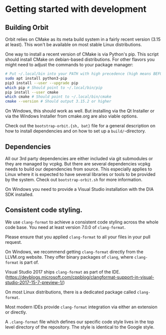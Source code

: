 # Getting started with development

## Building Orbit

Orbit relies on CMake as its meta build system in a fairly recent version
(3.15 at least). This won't be available on most stable Linux distributions.

One way to install a recent version of CMake is via Python's pip. This
script should install CMake on debian-based distributions. For other
flavors you might need to adjust the commands to your package manager:

```bash
# Put ~/.local/bin into your PATH with high precedence (high means BEFORE /usr/bin).
sudo apt install python3-pip
pip3 install --user --upgrade pip
which pip # Should point to ~/.local/bin/pip
pip install --user cmake
which cmake # Should point to ~/.local/bin/cmake
cmake --version # Should output 3.15.2 or higher
```

On Windows, this should work as well. But installing via the Qt Installer or
via the Windows Installer from cmake.org are also viable options.

Check out the `bootstrap-orbit.{sh, bat}` file for a general description on how
to install dependencies and on how to set up a `build/`-directory.

## Dependencies

All our 3rd party dependencies are either included via git submodules or they are
managed by vcpkg. But there are several dependencies vcpkg needs to build our
dependencies from source. This especially applies to Linux where it is expected
to have several libraries or tools to be provided by the system. Check out
`bootstrap-orbit.sh` for more information.

On Windows you need to provide a Visual Studio installation with the DIA SDK
installed.


## Consistent code styling.

We use `clang-format` to achieve a consistent code styling across
the whole code base. You need at least version 7.0.0 of `clang-format`.

Please ensure that you applied `clang-format` to all your
files in your pull request.

On Windows, we recommend getting `clang-format` directly from the
LLVM.org website. They offer binary packages of `clang`, where
`clang-format` is part of.

Visual Studio 2017 ships `clang-format` as part of the IDE.
(https://devblogs.microsoft.com/cppblog/clangformat-support-in-visual-studio-2017-15-7-preview-1/)

On most Linux distributions, there is a dedicated package called `clang-format`.

Most modern IDEs provide `clang-format` integration via either an extension
or directly.

A `.clang-format` file which defines our specific code style lives in the
top level directory of the repository. The style is identical to the Google
style.
